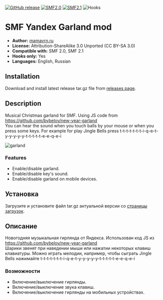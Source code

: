 [![GitHub release](https://img.shields.io/github/release/realdigger/SMF-Yandex-Garland.svg)]()
[![SMF2.0](https://img.shields.io/badge/SMF-2.0-blue.svg?style==flat)](https://simplemachines.org)
[![SMF2.1](https://img.shields.io/badge/SMF-2.1-blue.svg?style==flat)](https://simplemachines.org)
![Hooks](https://img.shields.io/badge/hooks%20only-✓-blue.svg?style==flat)

# SMF Yandex Garland mod  
* **Author:** [mamavrn.ru](http://mamavrn.ru)
* **License:** Attribution-ShareAlike 3.0 Unported (CC BY-SA 3.0)
* **Compatible with:** SMF 2.0, SMF 2.1   
* **Hooks only:** Yes
* **Languages:** English, Russian

## Installation  
Download and install latest release tar.gz file from [releases page](https://github.com/realdigger/SMF-Yandex-Garland/releases).

## Description
Musical Christmas garland for SMF. Using JS code from https://github.com/bybelov/new-year-garland  
You can hear the sound when you touch balls by your mouse or when you press some keys. For example for play Jingle Bells press t-t-t-t-t-t-t-i-q-e-t-y-y-y-y-y-t-t-t-t-t-e-e-q-e-i

![garland](https://user-images.githubusercontent.com/1187218/34391087-2fef9d66-eb5d-11e7-919b-92bc923bcd18.png)

### Features
* Enable/disable garland.
* Enable/disable key's sound.
* Enable/disable garland on mobile devices.

## Установка    
Загрузите и установите файл tar.gz актуальной версии со [страницы загрузок](https://github.com/realdigger/SMF-Yandex-Garland/releases).

## Описание
Новогодняя музыкальная гирлянда от Яндекса. Использован код JS из https://github.com/bybelov/new-year-garland  
Шарики звенят при наведении мыши или нажатии некоторых клавиш клавиатуры. Можно играть мелодии, например, чтобы сыграть Jingle Bells нажимайте t-t-t-t-t-t-t-i-q-e-t-y-y-y-y-y-t-t-t-t-t-e-e-q-e-i

### Возможности
* Включение/выключение гирлянды.
* Включение/выключение звука клавиш.
* Включение/выключение гирлянды на мобильных устройствах.
